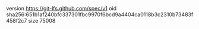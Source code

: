 version https://git-lfs.github.com/spec/v1
oid sha256:651b1af240bfc337301fbc9970f6bcd9a4404ca0118b3c2310b73483f458f2c7
size 75008
